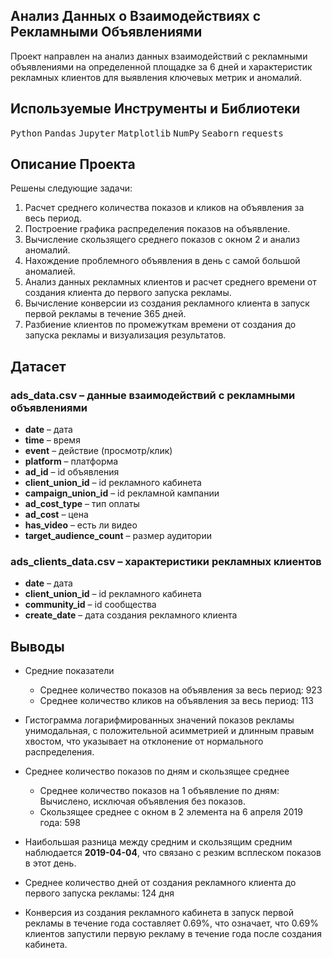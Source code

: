 ## Анализ Данных о Взаимодействиях с Рекламными Объявлениями

Проект направлен на анализ данных взаимодействий с рекламными объявлениями на определенной площадке за 6 дней и характеристик рекламных клиентов для выявления ключевых метрик и аномалий. 

## Используемые Инструменты и Библиотеки

<p>
  <kbd>Python</kbd>
  <kbd>Pandas</kbd>
  <kbd>Jupyter</kbd>
  <kbd>Matplotlib</kbd>
  <kbd>NumPy</kbd>
  <kbd>Seaborn</kbd>
  <kbd>requests</kbd>
</p>

## Описание Проекта

Решены следующие задачи:

1. Расчет среднего количества показов и кликов на объявления за весь период.
2. Построение графика распределения показов на объявление.
3. Вычисление скользящего среднего показов с окном 2 и анализ аномалий.
4. Нахождение проблемного объявления в день с самой большой аномалией.
5. Анализ данных рекламных клиентов и расчет среднего времени от создания клиента до первого запуска рекламы.
6. Вычисление конверсии из создания рекламного клиента в запуск первой рекламы в течение 365 дней.
7. Разбиение клиентов по промежуткам времени от создания до запуска рекламы и визуализация результатов.

## Датасет

### ads_data.csv – данные взаимодействий с рекламными объявлениями

- **date** – дата
- **time** – время
- **event** – действие (просмотр/клик)
- **platform** – платформа
- **ad_id** – id объявления
- **client_union_id** – id рекламного кабинета
- **campaign_union_id** – id рекламной кампании
- **ad_cost_type** – тип оплаты
- **ad_cost** – цена
- **has_video** – есть ли видео
- **target_audience_count** – размер аудитории

### ads_clients_data.csv – характеристики рекламных клиентов

- **date** – дата
- **client_union_id** – id рекламного кабинета
- **community_id** – id сообщества
- **create_date** – дата создания рекламного клиента

## Выводы 

- Средние показатели
  - Среднее количество показов на объявления за весь период: 923
  - Среднее количество кликов на объявления за весь период: 113

- Гистограмма логарифмированных значений показов рекламы унимодальная, с положительной асимметрией и длинным правым хвостом, что указывает на отклонение от нормального распределения.

- Среднее количество показов по дням и скользящее среднее
  - Среднее количество показов на 1 объявление по дням: Вычислено, исключая объявления без показов.
  - Скользящее среднее с окном в 2 элемента на 6 апреля 2019 года: 598

- Наибольшая разница между средним и скользящим средним наблюдается **2019-04-04**, что связано с резким всплеском показов в этот день.

- Среднее количество дней от создания рекламного клиента до первого запуска рекламы: 124 дня

- Конверсия из создания рекламного кабинета в запуск первой рекламы в течение года составляет 0.69%, что означает, что 0.69% клиентов запустили первую рекламу в течение года после создания кабинета.

